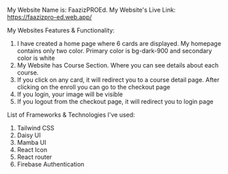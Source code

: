 My Website Name is: FaazizPROEd. 
My Website's Live Link: https://faazizpro-ed.web.app/

My Websites Features & Functionality:
1. I have created a home page where 6 cards are displayed. My homepage contains only two color. Primary color is bg-dark-900 and secondary color is white
2. My Website has Course Section. Where you can see details about each course.
3. If you click on any card, it will redirect you to a course detail page. After clicking on the enroll you can go to the checkout page
4. If you login, your image will be visible
5. If you logout from the checkout page, it will redirect you to login page

List of Frameworks & Technologies I've used:
1. Tailwind CSS
2. Daisy UI
3. Mamba UI
4. React Icon
5. React router
6. Firebase Authentication
